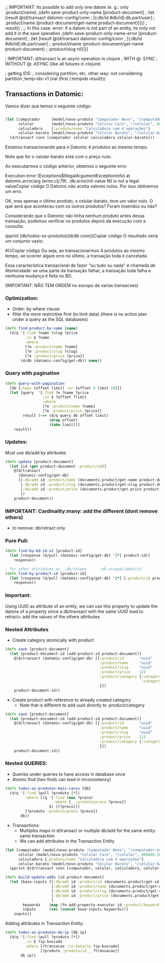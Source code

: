 ;; IMPORTANT: Its possible to add only one datom (e. g.: only :product/name)
;(defn save-product-only-name [product-document]
;  (let [result @(d/transact datomic-config/conn
;                            [{:db/id #db/id[:db.part/user]
;                              :product/name  (product-document/get-name product-document)}])]
; result))
;
;; In this case: error: if a datom is not part of an entity, its only not add it in the save operation
;(defn save-product-only-name-error [product-document]
;  (let [result @(d/transact datomic-config/conn
;                            [{:db/id #db/id[:db.part/user]
;                              :product/name  (product-document/get-name product-document)
;                              :product/slug nil}])]

; IMPORTANT: d/transact is an async operation in clojure
; WITH @: SYNC
; WITHOUT @: ASYNC (like all futures in clojure)

; getting IDS:
; considering partition, etc. other way: not considering partition ;temp-ids-v1 (val (first (:tempids result)))

## Transactions in Datomic:

Vamos dizer que temos o seguinte código:

```clojure

(let [computador     (model/novo-produto "Computador Novo", "/computador_novo", 2500.10M)
      celular        (model/novo-produto "Celular Caro", "/celular", 888888.10M)
      calculadora    {:produto/nome "Calculadora com 4 operações"}
      celular-barato (model/novo-produto "Celular Barato", "/celular-barato", nil)]
  (d/transact conn [computador celular calculadora celular-barato]))
```

Estamos transacionando para o Datomic 4 produtos ao mesmo tempo.

Note que for o celular-barato está com o preço nulo.

Ao executarmos o código anterior, obtemos o seguinte erro:

Execution error (Exceptions$IllegalArgumentExceptionInfo) at datomic.error/arg (error.clj:79).
:db.error/nil-value Nil is not a legal valueCopiar código
O Datomic não aceita valores nulos. Por isso obtivemos um erro.

OK, mas apenas o último produto, o celular-barato, teve um valor nulo. O que será que aconteceu com os outros produtos?
Foram inseridos ou não?

Considerando que o Datomic não tinha nenhum produto antes dessa transação, podemos verificar os produtos depois da
execução com a consulta:

(pprint (db/todos-os-produtos)(d/db conn))Copiar código
O resultado seria um conjunto vazio:

#{}Copiar código
Ou seja, ao transacionarmos 4 produtos ao mesmo tempo, se ocorrer algum erro no último, a transação toda é cancelada.

Essa característica transacional de fazer "ou tudo ou nada" é chamada de Atomicidade: se uma parte da transação falhar,
a transação toda falha e nenhuma mudança é feita no BD.

(IMPORTANT: NÂO TEM ORDEM no escopo de varias transacoes)

### Optimization:

- Order: by where clause
- filter the more restrictive first (to limit data) (there is no action plan under a query as the SQL databases)

```clojure
(defn find-product-by-name [name]
  (d/q '[:find ?name ?slug ?price
         :in $ ?name
         :where
         [?e :product/name ?name]
         [?e :product/slug ?slug]
         [?e :product/price ?price]]
       (d/db (datomic-config/get-db)) name))
```

### Query with pagination

```clojure
(defn query-with-pagination
  [db {:keys [offset limit] :or {offset 0 limit 10}}]
  (let [query  '[:find ?e ?name ?price
                 :in $ ?offset ?limit
                 :where
                 [?e :product/name ?name]
                 [?e :product/price ?price]]
        result (->> (d/q query db offset limit)
                    (drop offset)
                    (take limit))]
    result))
```

### Updates:

Must use db/add by attributes

```clojure
(defn update [product-document]
  (let [id (get product-document :product/id)]
    @(d/transact
      (datomic-config/get-db)
      [[:db/add id :product/name (documents.product/get-name product-document)]
       [:db/add id :product/slug (documents.product/get-slug product-document)]
       [:db/add id :product/price (documents.product/get-price product-document)]
       ])
    product-document))
```

### IMPORTANT: Cardinality:many: add the different (dont remove others)

- to remove: db/retract only

### Pure Pull:

```clojure
(defn find-by-bd-id-v2 [product-id]
  (let [response (d/pull (datomic-config/get-db) '[*] product-id)]
    response))

; for other attributes as `:db/unique      :db.unique/identity`
(defn find-by-product-id [product-id]
  (let [response (d/pull (datomic-config/get-db) '[*] [:product/id product-id])]
    response))
```

### Important:

Using UUID as attribute of an entity, we can use this property to update the datons of a property since a db/transact
with the same UUID lead to retract+ add the values of the others attributes

### Nested Attributes

- Create category atomically with product

```clojure
(defn save [product-document]
  (let [product-document-id (add-product-id product-document)]
    @(d/transact (datomic-config/get-db) [{:product/id       "uuid"
                                           :product/name     "uuid"
                                           :product/slug     "uuid"
                                           :product/price    123
                                           :product/category {:category/id   "uuid"
                                                              :category/name "name"}
                                           }])
    product-document-id))
```

- Create product with reference to already created category
    - Note that is different to add uuid directly to :product/category

```clojure
(defn save [product-document]
  (let [product-document-id (add-product-id product-document)]
    @(d/transact (datomic-config/get-db) [{:product/id       "uuid"
                                           :product/name     "uuid"
                                           :product/slug     "uuid"
                                           :product/price    123
                                           :product/category {:category/id "uuid"}
                                           }])
    product-document-id))
```

### Nested QUERIES:

- Queries under queries to have access in database once
- Atomic find (two finds can lead in inconsistency)

```clojure
(defn todos-os-produtos-mais-caros [db]
  (d/q '[:find (pull ?produto [*])
         :where [(q '[:find (max ?preco)
                      :where [_ :produto/preco ?preco]]
                    $) [[?preco]]]
         [?produto :produto/preco ?preco]]
       db))
```

- Transactions:
  - Multiples maps in d/transact or multiple db/add for the same entity: same transaction
  - We can add attributes in the Transaction Entity

```clojure
(let [computador (model/novo-produto "Computador Novo", "/computador-novo", 2500.10M)
      celular (model/novo-produto "Celular Caro", "/celular", 888888.10M)
      calculadora {:produto/nome "Calculadora com 4 operações"}
      celular-barato (model/novo-produto "Celular Barato", "/celular-barato", 0.1M)]
  (pprint @(d/transact conn [computador, celular, calculadora, celular-barato])))
```

```clojure
(defn build-update-adds [id product-document]
  (let [base-inputs [[:db/add id :product/id (documents.product/get-id product-document)]
                     [:db/add id :product/name (documents.product/get-name product-document)]
                     [:db/add id :product/slug (documents.product/get-slug product-document)]
                     [:db/add id :product/price (documents.product/get-price product-document)]
                     ]
        keywords    (map (fn-add-property-executor id :product/keyword) (documents.product/get-keywords product-document))
        inputs      (vec (concat base-inputs keywords))]
    inputs))
```

Adding attributes in Transaction Entity:

```clojure
(defn todos-os-produtos-do-ip [db ip]
  (d/q '[:find (pull ?produto [*])
         :in $ ?ip-buscado
         :where [?transacao :tx-data/ip ?ip-buscado]
                [?produto :produto/id _ ?transacao]]
       db ip))
```
